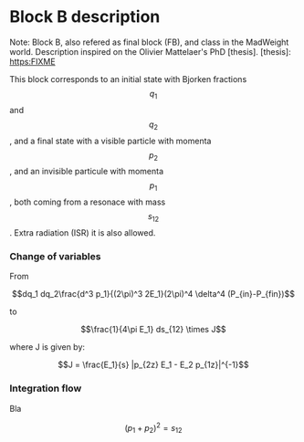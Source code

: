 # Block B description
Note: Block B, also refered as final block (FB), and class in the MadWeight world. Description inspired on the Olivier Mattelaer's PhD [thesis]. 
[thesis]: <https:FIXME>

This block corresponds to an initial state with Bjorken fractions $$q_1$$ and $$q_2$$, and a final state with a visible particle with momenta $$p_2$$, and an invisible particule with momenta $$p_1$$, both coming from a resonace with mass $$s_{12}$$. Extra radiation (ISR) it is also allowed.

### Change of variables

From 

$$dq_1 dq_2\frac{d^3 p_1}{(2\pi)^3 2E_1}(2\pi)^4 \delta^4 (P_{in}-P_{fin})$$

to 

$$\frac{1}{4\pi E_1} ds_{12} \times J$$

where J is given by:

$$J = \frac{E_1}{s} |p_{2z} E_1 -  E_2 p_{1z}|^{-1}$$

### Integration flow
Bla

$$(p_1 + p_2)^2 = s_{12}$$


